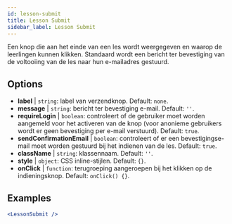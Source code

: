 ```yaml
---
id: lesson-submit 
title: Lesson Submit
sidebar_label: Lesson Submit
---
```


Een knop die aan het einde van een les wordt weergegeven en waarop de leerlingen kunnen klikken. Standaard wordt een bericht ter bevestiging van de voltooiing van de les naar hun e-mailadres gestuurd.

## Options

* __label__ | `string`: label van verzendknop. Default: `none`.
* __message__ | `string`: bericht ter bevestiging e-mail. Default: `''`.
* __requireLogin__ | `boolean`: controleert of de gebruiker moet worden aangemeld voor het activeren van de knop (voor anonieme gebruikers wordt er geen bevestiging per e-mail verstuurd). Default: `true`.
* __sendConfirmationEmail__ | `boolean`: controleert of er een bevestigingse-mail moet worden gestuurd bij het indienen van de les. Default: `true`.
* __className__ | `string`: klassennaam. Default: `''`.
* __style__ | `object`: CSS inline-stijlen. Default: `{}`.
* __onClick__ | `function`: terugroeping aangeroepen bij het klikken op de indieningsknop. Default: `onClick() {}`.


## Examples

```jsx live
<LessonSubmit />
```

